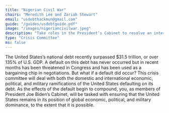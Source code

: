 ```yaml
---
title: "Nigerian Civil War"
chairs: "Meredith Lee and Zariah Stewart"
email: "usdebthackmun@gmail.com"
guide: "/guides/usdebtguide.pdf"
image: "/images/nigeriancivilwar.jpeg"
description: "Take roles in the President’s Cabinet to resolve an international economic, political, and military crisis catalyzed by a default on U.S. debt."
type: "Crisis Committee"
ms: false
---
```

The United States’s national debt recently surpassed $31.5 trillion, or over 135% of U.S. GDP. A default on this debt has never occurred but in recent months has been threatened in Congress and has been used as a bargaining chip in negotiations. But what if a default did occur? This crisis committee will deal with both the domestic and international economic, political, and military ramifications of the United States defaulting on its debt. As the effects of the default begin to compound, you, as members of President Joe Biden’s Cabinet, will be tasked with ensuring that the United States remains in its position of global economic, political, and military dominance, to the extent that it is possible.